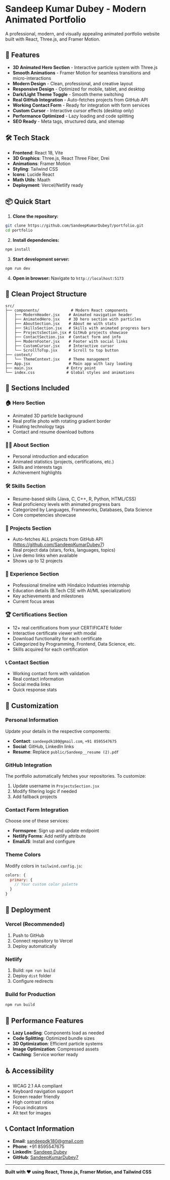 # Sandeep Kumar Dubey - Modern Animated Portfolio

A professional, modern, and visually appealing animated portfolio website built with React, Three.js, and Framer Motion.

## 🚀 Features

- **3D Animated Hero Section** - Interactive particle system with Three.js
- **Smooth Animations** - Framer Motion for seamless transitions and micro-interactions
- **Modern Design** - Clean, professional, and creative layout
- **Responsive Design** - Optimized for mobile, tablet, and desktop
- **Dark/Light Theme Toggle** - Smooth theme switching
- **Real GitHub Integration** - Auto-fetches projects from GitHub API
- **Working Contact Form** - Ready for integration with form services
- **Custom Cursor** - Interactive cursor effects (desktop only)
- **Performance Optimized** - Lazy loading and code splitting
- **SEO Ready** - Meta tags, structured data, and sitemap

## 🛠️ Tech Stack

- **Frontend**: React 18, Vite
- **3D Graphics**: Three.js, React Three Fiber, Drei
- **Animations**: Framer Motion
- **Styling**: Tailwind CSS
- **Icons**: Lucide React
- **Math Utils**: Maath
- **Deployment**: Vercel/Netlify ready

## 📦 Quick Start

1. **Clone the repository:**
```bash
git clone https://github.com/SandeepKumarDubey7/portfolio.git
cd portfolio
```

2. **Install dependencies:**
```bash
npm install
```

3. **Start development server:**
```bash
npm run dev
```

4. **Open in browser:**
Navigate to `http://localhost:5173`

## 📁 Clean Project Structure

```
src/
├── components/              # Modern React components
│   ├── ModernHeader.jsx    # Animated navigation header
│   ├── AnimatedHero.jsx    # 3D hero section with particles
│   ├── AboutSection.jsx    # About me with stats
│   ├── SkillsSection.jsx   # Skills with animated progress bars
│   ├── ProjectsSection.jsx # GitHub projects showcase
│   ├── ContactSection.jsx  # Contact form and info
│   ├── ModernFooter.jsx    # Footer with social links
│   ├── CustomCursor.jsx    # Interactive cursor
│   └── ScrollToTop.jsx     # Scroll to top button
├── context/
│   └── ThemeContext.jsx    # Theme management
├── App.jsx                 # Main app with lazy loading
├── main.jsx               # Entry point
└── index.css              # Global styles and animations
```

## 🎨 Sections Included

### 🏠 **Hero Section**
- Animated 3D particle background
- Real profile photo with rotating gradient border
- Floating technology tags
- Contact and resume download buttons

### 👨‍💻 **About Section**
- Personal introduction and education
- Animated statistics (projects, certifications, etc.)
- Skills and interests tags
- Achievement highlights

### 🛠️ **Skills Section**
- Resume-based skills (Java, C, C++, R, Python, HTML/CSS)
- Real proficiency levels with animated progress bars
- Categorized by Languages, Frameworks, Databases, Data Science
- Core competencies showcase

### 🚀 **Projects Section**
- Auto-fetches ALL projects from GitHub API (https://github.com/SandeepKumarDubey7)
- Real project data (stars, forks, languages, topics)
- Live demo links when available
- Shows up to 12 projects

### 💼 **Experience Section**
- Professional timeline with Hindalco Industries internship
- Education details (B.Tech CSE with AI/ML specialization)
- Key achievements and milestones
- Current focus areas

### 🏆 **Certifications Section**
- 12+ real certifications from your CERTIFICATE folder
- Interactive certificate viewer with modal
- Download functionality for each certificate
- Categorized by Programming, Frontend, Data Science, etc.
- Skills acquired for each certification

### 📞 **Contact Section**
- Working contact form with validation
- Real contact information
- Social media links
- Quick response stats

## 🔧 Customization

### Personal Information
Update your details in the respective components:
- **Contact**: `sandeepdk180@gmail.com`, `+91 8595547675`
- **Social**: GitHub, LinkedIn links
- **Resume**: Replace `public/Sandeep__resume (2).pdf`

### GitHub Integration
The portfolio automatically fetches your repositories. To customize:
1. Update username in `ProjectsSection.jsx`
2. Modify filtering logic if needed
3. Add fallback projects

### Contact Form Integration
Choose one of these services:
- **Formspree**: Sign up and update endpoint
- **Netlify Forms**: Add netlify attribute
- **EmailJS**: Install and configure

### Theme Colors
Modify colors in `tailwind.config.js`:
```js
colors: {
  primary: {
    // Your custom color palette
  }
}
```

## 🚀 Deployment

### Vercel (Recommended)
1. Push to GitHub
2. Connect repository to Vercel
3. Deploy automatically

### Netlify
1. Build: `npm run build`
2. Deploy `dist` folder
3. Configure redirects

### Build for Production
```bash
npm run build
```

## 📱 Performance Features

- **Lazy Loading**: Components load as needed
- **Code Splitting**: Optimized bundle sizes
- **3D Optimization**: Efficient particle systems
- **Image Optimization**: Compressed assets
- **Caching**: Service worker ready

## ♿ Accessibility

- WCAG 2.1 AA compliant
- Keyboard navigation support
- Screen reader friendly
- High contrast ratios
- Focus indicators
- Alt text for images

## 📞 Contact Information

- **Email**: sandeepdk180@gmail.com
- **Phone**: +91 8595547675
- **LinkedIn**: [Sandeep Dubey](https://www.linkedin.com/in/sandeep-dubey-a6a9b5289)
- **GitHub**: [SandeepKumarDubey7](https://github.com/SandeepKumarDubey7)

---

**Built with ❤️ using React, Three.js, Framer Motion, and Tailwind CSS**
